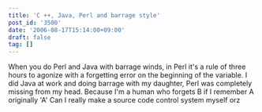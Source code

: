 ```yaml
---
title: 'C ++, Java, Perl and barrage style'
post_id: '3500'
date: '2006-08-17T15:14:00+09:00'
draft: false
tag: []
---
```


When you do Perl and Java with barrage winds, in Perl it's a rule of three hours to agonize with a forgetting error on the beginning of the variable. I did Java at work and doing barrage with my daughter, Perl was completely missing from my head. Because I'm a human who forgets B if I remember A originally 'A' Can I really make a source code control system myself orz